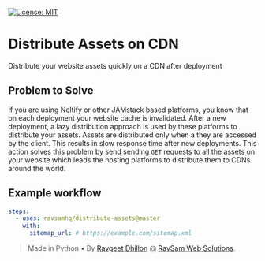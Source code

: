 [![License: MIT](https://img.shields.io/badge/License-MIT-yellow.svg)](https://opensource.org/licenses/MIT)

# Distribute Assets on CDN

Distribute your website assets quickly on a CDN after deployment

## Problem to Solve

If you are using Neltify or other JAMstack based platforms, you know that on each deployment your website cache is invalidated. After a new deployment, a lazy distribution approach is used by these platforms to distribute your assets. Assets are distributed only when a they are accessed by the client. This results in slow response time after new deployments. This action solves this problem by send sending `GET` requests to all the assets on your website which leads the hosting platforms to distribute them to CDNs around the world.

## Example workflow

```yaml
steps:
  - uses: ravsamhq/distribute-assets@master
    with:
      sitemap_url: # https://example.com/sitemap.xml
```

> Made in Python &bull; By [Ravgeet Dhillon](https://github.com/ravgeetdhillon) @ [RavSam Web Solutions](https://www.ravsam.in).
